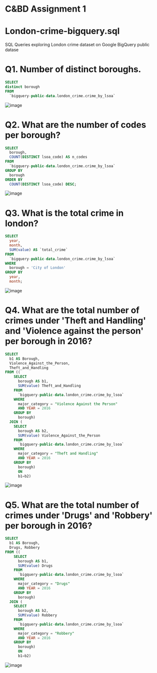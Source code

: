 # C&BD Assignment 1
# London-crime-bigquery.sql
SQL Queries exploring London crime dataset on Google BigQuery public datase

# Q1. Number of distinct boroughs.

``` sql
SELECT
distinct borough
FROM
  `bigquery-public-data.london_crime.crime_by_lsoa`
```
![image](https://user-images.githubusercontent.com/87647832/131226958-ea986e17-4070-4cb8-820d-e0b395ae0227.png)

# Q2. What are the number of codes per borough?

```sql
SELECT
  borough,
  COUNT(DISTINCT lsoa_code) AS n_codes
FROM
  `bigquery-public-data.london_crime.crime_by_lsoa`
GROUP BY
  borough
ORDER BY
  COUNT(DISTINCT lsoa_code) DESC;
```
![image](https://user-images.githubusercontent.com/87647832/131226979-ab841b89-ecd5-41fa-ac07-230c6f34276a.png)

# Q3. What is the total crime in london?

```sql
SELECT
  year,
  month,
  SUM(value) AS `total_crime`
FROM
  `bigquery-public-data.london_crime.crime_by_lsoa`
WHERE
  borough = 'City of London'
GROUP BY
  year,
  month;
```
![image](https://user-images.githubusercontent.com/87647832/131226993-ee1d31a5-55b7-4cb6-a73d-3967216817e0.png)

# Q4. What are the total number of crimes under 'Theft and Handling' and 'Violence against the person' per borough in 2016?
```sql
SELECT
  b1 AS Borough,
  Violence_Against_the_Person,
  Theft_and_Handling
FROM ((
    SELECT
      borough AS b1,
      SUM(value) Theft_and_Handling
    FROM
      `bigquery-public-data.london_crime.crime_by_lsoa`
    WHERE
      major_category = "Violence Against the Person"
      AND YEAR = 2016
    GROUP BY
      borough)
  JOIN (
    SELECT
      borough AS b2,
      SUM(value) Violence_Against_the_Person
    FROM
      `bigquery-public-data.london_crime.crime_by_lsoa`
    WHERE
      major_category = "Theft and Handling"
      AND YEAR = 2016
    GROUP BY
      borough)
      ON 
      b1=b2)
  ```
![image](https://user-images.githubusercontent.com/87647832/131227000-e29cd553-a88e-4e58-91b9-2972954091d6.png)

# Q5. What are the total number of crimes under 'Drugs' and 'Robbery' per borough in 2016?
```sql 
SELECT
  b1 AS Borough,
  Drugs, Robbery
FROM ((
    SELECT
      borough AS b1,
      SUM(value) Drugs
    FROM
      `bigquery-public-data.london_crime.crime_by_lsoa`
    WHERE
      major_category = "Drugs"
      AND YEAR = 2016
    GROUP BY
      borough)
  JOIN (
    SELECT
      borough AS b2,
      SUM(value) Robbery
    FROM
      `bigquery-public-data.london_crime.crime_by_lsoa`
    WHERE
      major_category = "Robbery"
      AND YEAR = 2016
    GROUP BY
      borough)
      ON 
      b1=b2)
```
![image](https://user-images.githubusercontent.com/87647832/131227007-90437d8a-ec6a-4d17-815d-02292bb0356d.png)


